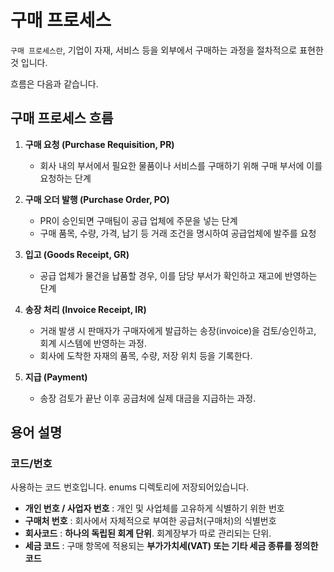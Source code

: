# 구매 프로세스

`구매 프로세스란`, 기업이 자재, 서비스 등을 외부에서 구매하는 과정을 절차적으로 표현한 것 입니다.

흐름은 다음과 같습니다.

## **구매 프로세스 흐름**

1. **구매 요청 (Purchase Requisition, PR)**
    - 회사 내의 부서에서 필요한 물품이나 서비스를 구매하기 위해 구매 부서에 이를 요청하는 단계

2. **구매 오더 발행 (Purchase Order, PO)**
    - PR이 승인되면 구매팀이 공급 업체에 주문을 넣는 단계
    - 구매 품목, 수량, 가격, 납기 등 거래 조건을 명시하여 공급업체에 발주를 요청

3. **입고 (Goods Receipt, GR)**
    - 공급 업체가 물건을 납품할 경우, 이를 담당 부서가 확인하고 재고에 반영하는 단계

4. **송장 처리 (Invoice Receipt, IR)**
    - 거래 발생 시 판매자가 구매자에게 발급하는 송장(invoice)을 검토/승인하고, 회계 시스템에 반영하는 과정.
    - 회사에 도착한 자재의 품목, 수량, 저장 위치 등을 기록한다.

5. **지급 (Payment)**
    - 송장 검토가 끝난 이후 공급처에 실제 대금을 지급하는 과정.

## 용어 설명

### 코드/번호
사용하는 코드 번호입니다. enums 디렉토리에 저장되어있습니다.

- **개인 번호 / 사업자 번호** : 개인 및 사업체를 고유하게 식별하기 위한 번호
- **구매처 번호** : 회사에서 자체적으로 부여한 공급처(구매처)의 식별번호
- **회사코드** : **하나의 독립된 회계 단위**. 회계장부가 따로 관리되는 단위.
- **세금 코드** : 구매 항목에 적용되는 **부가가치세(VAT) 또는 기타 세금 종류를 정의한 코드**